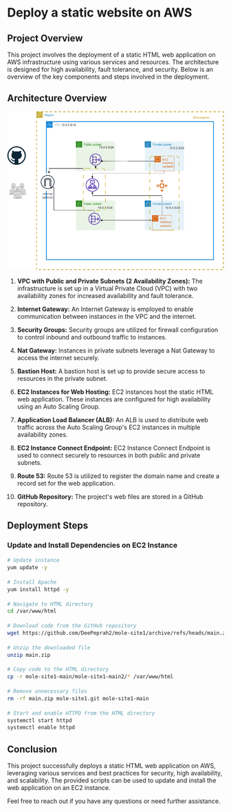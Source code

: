 
# Deploy a static website on AWS

## Project Overview

This project involves the deployment of a static HTML web application on AWS infrastructure using various services and resources. The architecture is designed for high availability, fault tolerance, and security. Below is an overview of the key components and steps involved in the deployment.

## Architecture Overview

![Architecture Diagram](html.png)

1. **VPC with Public and Private Subnets (2 Availability Zones):** The infrastructure is set up in a Virtual Private Cloud (VPC) with two availability zones for increased availability and fault tolerance.

2. **Internet Gateway:** An Internet Gateway is employed to enable communication between instances in the VPC and the internet.

3. **Security Groups:** Security groups are utilized for firewall configuration to control inbound and outbound traffic to instances.

4. **Nat Gateway:** Instances in private subnets leverage a Nat Gateway to access the internet securely.

5. **Bastion Host:** A bastion host is set up to provide secure access to resources in the private subnet.

6. **EC2 Instances for Web Hosting:** EC2 instances host the static HTML web application. These instances are configured for high availability using an Auto Scaling Group.

7. **Application Load Balancer (ALB):** An ALB is used to distribute web traffic across the Auto Scaling Group's EC2 instances in multiple availability zones.

8. **EC2 Instance Connect Endpoint:** EC2 Instance Connect Endpoint is used to connect securely to resources in both public and private subnets.

9. **Route 53:** Route 53 is utilized to register the domain name and create a record set for the web application.

10. **GitHub Repository:** The project's web files are stored in a GitHub repository.

## Deployment Steps

### Update and Install Dependencies on EC2 Instance

```bash
# Update instance
yum update -y

# Install Apache
yum install httpd -y

# Navigate to HTML directory
cd /var/www/html

# Download code from the GitHub repository
wget https://github.com/DeePeprah2/mole-site1/archive/refs/heads/main.zip

# Unzip the downloaded file
unzip main.zip

# Copy code to the HTML directory
cp -r mole-site1-main/mole-site1-main2/* /var/www/html

# Remove unnecessary files
rm -rf main.zip mole-site1.git mole-site1-main

# Start and enable HTTPD from the HTML directory
systemctl start httpd
systemctl enable httpd
```

## Conclusion

This project successfully deploys a static HTML web application on AWS, leveraging various services and best practices for security, high availability, and scalability. The provided scripts can be used to update and install the web application on an EC2 instance.

Feel free to reach out if you have any questions or need further assistance.
